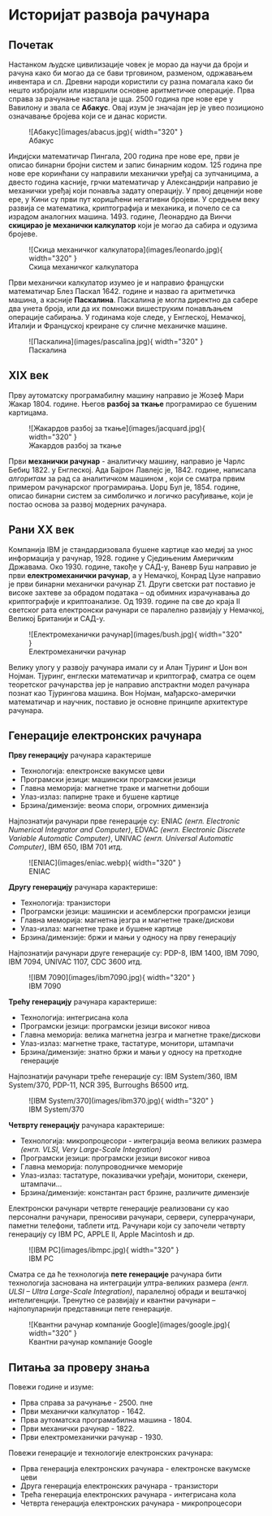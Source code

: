 # Историјат развоја рачунара

## Почетак

Настанком људске цивилизације човек је морао да научи да броји и рачуна како би
могао да се бави трговином, разменом, одржавањем инвентара и сл. Древни народи
користили су разна помагала како би нешто избројали или извршили основне
аритметичке операције. Прва справа за рачунање настала је цца. 2500 година пре
нове ере у Вавилону и звала се **Абакус**. Овај изум је значајан јер је увео
позиционо означавање бројева који се и данас користи.

<figure markdown>
  ![Абакус](images/abacus.jpg){ width="320" }
  <figcaption>Абакус</figcaption>
</figure>

Индијски математичар Пингала, 200 година пре нове ере, први је описао бинарни
бројни систем и запис бинарним кодом. 125 година пре нове ере коринћани су
направили механички уређај са зупчаницима, а двесто година касније, грчки
математичар у Александрији направио је механички уређај који понавља задату
операцију. У првој деценији нове ере, у Кини су први пут коришћени негативни
бројеви. У средњем веку развија се математика, криптографија и механика, и
почело се са израдом аналогних машина. 1493. године, Леонардно да Винчи
**скицирао је механички калкулатор** који је могао да сабира и одузима бројеве.

<figure markdown>
  ![Скица механичког калкулатора](images/leonardo.jpg){ width="320" }
  <figcaption>Скица механичког калкулатора</figcaption>
</figure>

Први механички калкулатор изумео је и направио француски математичар Блез
Паскал 1642. године и назвао га аритметичка машина, а касније **Паскалина**.
Паскалина је могла директно да сабере два унета броја, или да их помножи
вишеструким понављањем операције сабирања. У годинама које следе, у Енглеској,
Немачкој, Италији и Француској креиране су сличне механичке машине.

<figure markdown>
  ![Паскалина](images/pascalina.jpg){ width="320" }
  <figcaption>Паскалина</figcaption>
</figure>

## XIX век

Прву аутоматску програмабилну машину направио је Жозеф Мари Жакар 1804. године.
Његов **разбој за ткање** програмирао се бушеним картицама.

<figure markdown>
  ![Жакардов разбој за ткање](images/jacquard.jpg){ width="320" }
  <figcaption>Жакардов разбој за ткање</figcaption>
</figure>

Први **механички рачунар** - аналитичку машину, направио је Чарлс Бебиџ 1822. у
Енглеској. Ада Бајрон Лавлејс је, 1842. године, написала *алгоритам* за рад са
аналитичком машином , који се сматра првим примером рачунарског програмирања.
Џорџ Бул је, 1854. године, описао бинарни систем за симболичко и логичко
расуђивање, који је постао основа за развој модерних рачунара.

## Рани XX век

Компанија IBM је стандардизовала бушене картице као медиј за унос информација у
рачунар, 1928. године у Сједињеним Америчким Државама. Око 1930. године, такође
у САД-у, Ваневр Буш направио је први **електромеханички рачунар**, а у
Немачкој, Конрад Цузе направио је први бинарни механички рачунар Z1. Други
светски рат поставио је високе захтеве за обрадом података – од обимних
израчунавања до криптографије и криптоанализе. Од 1939. године па све до краја
II светског рата електронски рачунари се паралелно развијају у Немачкој,
Великој Британији и САД-у.

<figure markdown>
  ![Eлектромеханички рачунар](images/bush.jpg){ width="320" }
  <figcaption>Eлектромеханички рачунар</figcaption>
</figure>

Велику улогу у развоју рачунара имали су и Алан Тјуринг и Џон вон Нојман.
Тјуринг, енглески математичар и криптограф, сматра се оцем теоретског
рачунарства јер је направио апстрактни модел рачунара познат као Тјурингова
машина. Вон Нојман, мађарско-амерички математичар и научник, поставио је
основне принципе архитектуре рачунара.

## Генерације електронских рачунара

**Прву генерацију** рачунара карактерише

- Технологија: електронске вакумске цеви
- Програмски језици: машински програмски језици
- Главна меморија: магнетне траке и магнетни добоши
- Улаз-излаз: папирне траке и бушене картице
- Брзина/димензије: веома спори, огромних димензија

Најпознатији рачунари прве генерације су: ENIAC *(енгл. Electronic Numerical
Integrator and Computer)*, EDVAC *(енгл. Electronic Discrete Variable Automatic
Computer)*, UNIVAC *(енгл. Universal Automatic Computer)*, IBM 650, IBM 701
итд.

<figure markdown>
  ![ENIAC](images/eniac.webp){ width="320" }
  <figcaption>ENIAC</figcaption>
</figure>

**Другу генерацију** рачунара карактерише:

- Технологија: транзистори
- Програмски језици: машински и асемблерски програмски језици
- Главна меморија: магнетна језгра и магнетне траке/дискови
- Улаз-излаз: магнетне траке и бушене картице
- Брзина/димензије: бржи и мањи у односу на прву генерацију

Најпознатији рачунари друге генерације су: PDP-8, IBM 1400, IBM 7090, IBM 7094,
UNIVAC 1107, CDC 3600 итд.

<figure markdown>
  ![IBM 7090](images/ibm7090.jpg){ width="320" }
  <figcaption>IBM 7090</figcaption>
</figure>

**Трећу генерацију** рачунара карактерише:

- Технологија: интегрисана кола
- Програмски језици: програмски језици високог нивоа
- Главна меморија: велика магнетна језгра и магнетне траке/дискови
- Улаз-излаз: магнетне траке, тастатуре, монитори, штампачи
- Брзина/димензије: знатно бржи и мањи у односу на претходне генерације

Најпознатији рачунари треће генерације су: IBM System/360, IBM System/370,
PDP-11, NCR 395, Burroughs B6500 итд.

<figure markdown>
  ![IBM System/370](images/ibm370.jpg){ width="320" }
  <figcaption>IBM System/370</figcaption>
</figure>

**Четврту генерацију** рачунара карактерише:

- Технологија: микропроцесори - интеграција веома великих размера *(енгл. VLSI,
Very Large-Scale Integration)*
- Програмски језици: програмски језици високог нивоа
- Главна меморија: полупроводничкe меморијe
- Улаз-излаз: тастатуре, показивачки уређаји, монитори, скенери, штампачи…
- Брзина/димензије: константан раст брзине, различите димензије

Електронски рачунари четврте генерације реализовани су као персонални рачунари,
преносиви рачунари, сервери, суперрачунари, паметни телефони, таблети итд.
Рачунари који су започели четврту генерацију су IBM PC, APPLE II, Apple
Macintosh и др.

<figure markdown>
  ![IBM PC](images/ibmpc.jpg){ width="320" }
  <figcaption>IBM PC</figcaption>
</figure>

Сматра се да ће технологија **пете генерације** рачунара бити технологија
заснована на интеграцији ултра-великих размера *(енгл. ULSI – Ultra Large-Scale
Integration)*, паралелној обради и вештачкој интелигенцији. Тренутно се
развијају и квантни рачунари – најпопуларнији представници пете генерације.

<figure markdown>
  ![Квантни рачунар компаније Google](images/google.jpg){ width="320" }
  <figcaption>Квантни рачунар компаније Google</figcaption>
</figure>

## Питања за проверу знања

Повежи године и изуме:

- Прва справа за рачунање - 2500. пне
- Први механички калкулатор - 1642.
- Прва аутоматска програмабилна машина - 1804.
- Први механички рачунар - 1822.
- Први електромеханички рачунар - 1930.

Повежи генерацијe и технологије електронских рачунара:

- Прва генерација електронских рачунара - електронске вакумске цеви
- Друга генерација електронских рачунара - транзистори
- Трећа генерација електронских рачунара - интегрисана кола
- Четврта генерација електронских рачунара - микропроцесори
